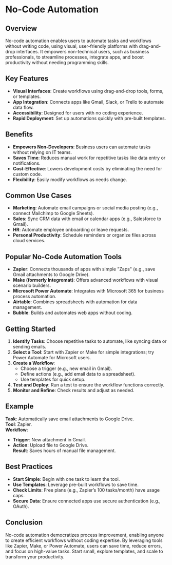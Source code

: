 # No-Code Automation

## Overview
No-code automation enables users to automate tasks and workflows without writing code, using visual, user-friendly platforms with drag-and-drop interfaces. It empowers non-technical users, such as business professionals, to streamline processes, integrate apps, and boost productivity without needing programming skills.

## Key Features
- **Visual Interfaces**: Create workflows using drag-and-drop tools, forms, or templates.
- **App Integration**: Connects apps like Gmail, Slack, or Trello to automate data flow.
- **Accessibility**: Designed for users with no coding experience.
- **Rapid Deployment**: Set up automations quickly with pre-built templates.

## Benefits
- **Empowers Non-Developers**: Business users can automate tasks without relying on IT teams.
- **Saves Time**: Reduces manual work for repetitive tasks like data entry or notifications.
- **Cost-Effective**: Lowers development costs by eliminating the need for custom code.
- **Flexibility**: Easily modify workflows as needs change.

## Common Use Cases
- **Marketing**: Automate email campaigns or social media posting (e.g., connect Mailchimp to Google Sheets).
- **Sales**: Sync CRM data with email or calendar apps (e.g., Salesforce to Gmail).
- **HR**: Automate employee onboarding or leave requests.
- **Personal Productivity**: Schedule reminders or organize files across cloud services.

## Popular No-Code Automation Tools
- **Zapier**: Connects thousands of apps with simple "Zaps" (e.g., save Gmail attachments to Google Drive).
- **Make (formerly Integromat)**: Offers advanced workflows with visual scenario builders.
- **Microsoft Power Automate**: Integrates with Microsoft 365 for business process automation.
- **Airtable**: Combines spreadsheets with automation for data management.
- **Bubble**: Builds and automates web apps without coding.

## Getting Started
1. **Identify Tasks**: Choose repetitive tasks to automate, like syncing data or sending emails.
2. **Select a Tool**: Start with Zapier or Make for simple integrations; try Power Automate for Microsoft users.
3. **Create a Workflow**:
   - Choose a trigger (e.g., new email in Gmail).
   - Define actions (e.g., add email data to a spreadsheet).
   - Use templates for quick setup.
4. **Test and Deploy**: Run a test to ensure the workflow functions correctly.
5. **Monitor and Refine**: Check results and adjust as needed.

## Example
**Task**: Automatically save email attachments to Google Drive.  
**Tool**: Zapier.  
**Workflow**:  
- **Trigger**: New attachment in Gmail.  
- **Action**: Upload file to Google Drive.  
**Result**: Saves hours of manual file management.

## Best Practices
- **Start Simple**: Begin with one task to learn the tool.
- **Use Templates**: Leverage pre-built workflows to save time.
- **Check Limits**: Free plans (e.g., Zapier’s 100 tasks/month) have usage caps.
- **Secure Data**: Ensure connected apps use secure authentication (e.g., OAuth).

## Conclusion
No-code automation democratizes process improvement, enabling anyone to create efficient workflows without coding expertise. By leveraging tools like Zapier, Make, or Power Automate, users can save time, reduce errors, and focus on high-value tasks. Start small, explore templates, and scale to transform your productivity.